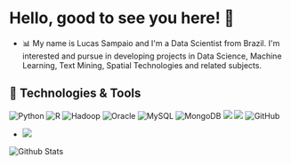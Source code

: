 # Hello, good to see you here!  👋
- 📊 My name is Lucas Sampaio and I'm a Data Scientist from Brazil. I'm interested and pursue in developing projects in Data Science, Machine Learning, Text Mining, Spatial Technologies and related subjects.

## 🔧 Technologies & Tools
![Python](https://img.shields.io/badge/-Python-black?style=flat-square&logo=Python)
![R](https://img.shields.io/badge/-R-blue?style=flat-square&logo=R)
![Hadoop](https://img.shields.io/badge/-Hadoop-yellow?style=flat-square&logo=Hadoop)
![Oracle](https://img.shields.io/badge/-Oracle-red?style=flat-square&logo=Oracle)
![MySQL](https://img.shields.io/badge/-MySQL-black?style=flat-square&logo=mysql)
![MongoDB](https://img.shields.io/badge/-MongoDB-black?style=flat-square&logo=mongodb)
![](https://img.shields.io/badge/Editor-VS_Code-informational?style=flat&logo=visual-studio-code&logoColor=white&color=6aa6f8)
![](https://img.shields.io/badge/Editor-Jupyter-informational?style=flat&logo=jupyter&logoColor=white&color=6aa6f8)
![GitHub](https://img.shields.io/badge/-GitHub-181717?style=flat-square&logo=github)

- ![](https://img.shields.io/badge/<WORD_ON_LEFT>-<WORD_ON_RIGHT>-informational?style=flat&logo=data:image/svg%2bxml;base64,<BASE64_DATA>)

![Github Stats](https://github-readme-stats.vercel.app/api?username=lucsampaioime&count_private=true&show_icons=true&include_all_commits=true)
<!---![Top Langs](https://github-readme-stats.vercel.app/api/top-langs/?username=lucsampaioime&hide=TeX&layout=compact)--->


<!---
lucsampaioime/lucsampaioime is a ✨ special ✨ repository because its `README.md` (this file) appears on your GitHub profile.
You can click the Preview link to take a look at your changes.
--->

